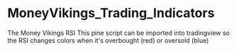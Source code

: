 # MoneyVikings_Trading_Indicators
The Money Vikings RSI
This pine script can be imported into tradingview so the RSI changes colors when it's overbought (red) or oversold (blue)
